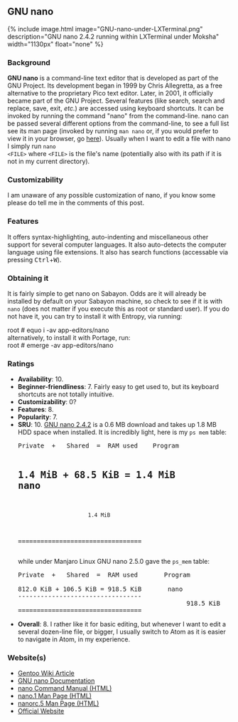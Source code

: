 ## GNU nano
{% include image.html image="GNU-nano-under-LXTerminal.png" description="GNU nano 2.4.2 running within LXTerminal under Moksha" width="1130px" float="none" %}

### Background
<strong>GNU nano</strong> is a command-line text editor that is developed as part of the GNU Project. Its development began in 1999 by Chris Allegretta, as a free alternative to the proprietary Pico text editor. Later, in 2001, it officially became part of the GNU Project. Several features (like search, search and replace, save, exit, <em>etc.</em>) are accessed using keyboard shortcuts. It can be invoked by running the command "nano" from the command-line. nano can be passed several different options from the command-line, to see a full list see its man page (invoked by running <code>man nano</code> or, if you would prefer to view it in your browser, go <a href="http://www.nano-editor.org/dist/v2.2/nano.1.html">here</a>). Usually when I want to edit a file with nano I simply run <code>nano &lt;FILE&gt;</code> where <code>&lt;FILE&gt;</code> is the file's name (potentially also with its path if it is not in my current directory).

### Customizability
I am unaware of any possible customization of nano, if you know some please do tell me in the comments of this post.

### Features
It offers syntax-highlighting, auto-indenting and miscellaneous other support for several computer languages. It also auto-detects the computer language using file extensions. It also has search functions (accessable via pressing <kbd>Ctrl</kbd>+<kbd>W</kbd>).

### Obtaining it
It is fairly simple to get nano on Sabayon. Odds are it will already be installed by default on your Sabayon machine, so check to see if it is with <code>nano</code> (does not matter if you execute this as root or standard user). If you do not have it, you can try to install it with Entropy, via running:
<div class="code"><span class="coder">root #</span>  equo i -av app-editors/nano</div>
alternatively, to install it with Portage, run:
<div class="code"><span class="coder">root #</span>  emerge -av app-editors/nano</div>

### Ratings
<ul>
	<li><strong>Availability</strong>: 10.</li>
	<li><strong>Beginner-friendliness</strong>: 7. Fairly easy to get used to, but its keyboard shortcuts are not totally intuitive.</li>
	<li><strong>Customizability</strong>: 0?</li>
	<li><strong>Features</strong>: 8.</li>
	<li><strong>Popularity</strong>: 7.</li>
	<li><strong>SRU</strong>: 10. <a href="https://packages.sabayon.org/show/nano,155245,sabayon-weekly,amd64,5,standard" target="_blank">GNU nano 2.4.2</a> is a 0.6 MB download and takes up 1.8 MB HDD space when installed. It is incredibly light, here is my <code>ps mem</code> table:
<pre>
Private  +   Shared  =  RAM used	Program

  1.4 MiB +  68.5 KiB =   1.4 MiB	nano
---------------------------------
                          1.4 MiB
=================================
</pre>
while under Manjaro Linux GNU nano 2.5.0 gave the <code>ps_mem</code> table:
<pre>
Private  +   Shared  =  RAM used       Program

812.0 KiB + 106.5 KiB = 918.5 KiB       nano
---------------------------------
											 918.5 KiB
=================================
</pre>
</li>
	<li><strong>Overall</strong>: 8. I rather like it for basic editing, but whenever I want to edit a several dozen-line file, or bigger, I usually switch to Atom as it is easier to navigate in Atom, in my experience.</li>
</ul>

### Website(s)
<ul>
	<li><a href="https://wiki.gentoo.org/wiki/Nano" target="_blank">Gentoo Wiki Article</a></li>
	<li><a href="http://www.nano-editor.org/docs.php" target="_blank">GNU nano Documentation</a></li>
	<li><a href="http://www.nano-editor.org/dist/v2.2/nano.html" target="_blank">nano Command Manual (HTML)</a></li>
	<li><a href="http://www.nano-editor.org/dist/v2.2/nano.1.html" target="_blank">nano.1 Man Page (HTML)</a></li>
	<li><a href="http://www.nano-editor.org/dist/v2.2/nanorc.5.html" target="_blank">nanorc.5 Man Page (HTML)</a></li>
	<li><a href="http://www.nano-editor.org/" target="_blank">Official Website</a></li>
</ul>
